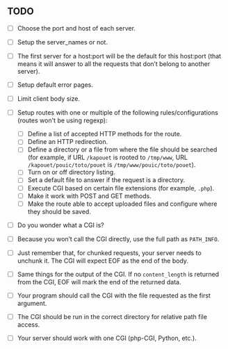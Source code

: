 ## TODO
- [ ] Choose the port and host of each server.
- [ ] Setup the server_names or not.
- [ ] The first server for a host:port will be the default for this host:port (that means it will answer to all the requests that don’t belong to another server).
- [ ] Setup default error pages.
- [ ] Limit client body size.
- [ ] Setup routes with one or multiple of the following rules/configurations (routes won't be using regexp):
  - [ ] Define a list of accepted HTTP methods for the route.
  - [ ] Define an HTTP redirection.
  - [ ] Define a directory or a file from where the file should be searched (for example, if URL `/kapouet` is rooted to `/tmp/www`, URL `/kapouet/pouic/toto/pouet` is `/tmp/www/pouic/toto/pouet`).
  - [ ] Turn on or off directory listing.
  - [ ] Set a default file to answer if the request is a directory.
  - [ ] Execute CGI based on certain file extensions (for example, `.php`).
  - [ ] Make it work with POST and GET methods.
  - [ ] Make the route able to accept uploaded files and configure where they should be saved.
- [ ] Do you wonder what a CGI is?
- [ ] Because you won’t call the CGI directly, use the full path as `PATH_INFO`.
- [ ] Just remember that, for chunked requests, your server needs to unchunk it. The CGI will expect EOF as the end of the body.
- [ ] Same things for the output of the CGI. If no `content_length` is returned from the CGI, EOF will mark the end of the returned data.
- [ ] Your program should call the CGI with the file requested as the first argument.
- [ ] The CGI should be run in the correct directory for relative path file access.
- [ ] Your server should work with one CGI (php-CGI, Python, etc.).


